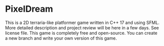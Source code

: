 # PixelDream
This is a 2D terraria-like platformer game written in C++ 17 and using SFML.
More detailed description and project review will be here in a few days.
See license file. This game is completely free and open-source.
You can create a new branch and write your own version of this game.
